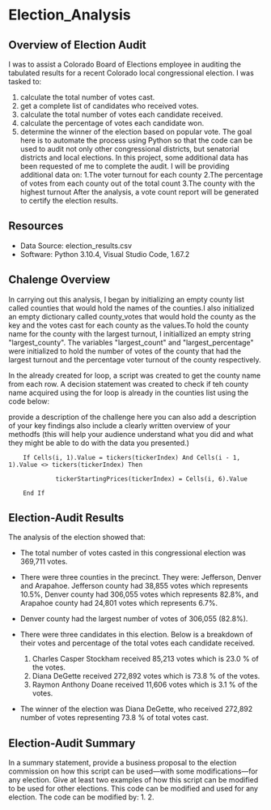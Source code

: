 # Election_Analysis
## Overview of Election Audit 
I was to assist a Colorado Board of Elections employee in auditing the tabulated results for a recent Colorado local congressional election. I was tasked to: 
1. calculate the total number of votes cast. 
2. get a complete list of candidates who received votes.
3. calculate the total number of votes each candidate received.
4. calculate the percentage of votes each candidate won.
5. determine the winner of the election based on popular vote.
The goal here is to automate the process using Python so that the code can be used to audit not only other congressional districts, but senatorial districts and local elections. In this project, some additional data has been requested of me to complete the audit. I will be providing additional data on:
1.The voter turnout for each county
2.The percentage of votes from each county out of the total count
3.The county with the highest turnout
After the analysis, a vote count report will be generated to certify the election results.

## Resources 
- Data Source: election_results.csv
- Software: Python 3.10.4, Visual Studio Code, 1.67.2

## Chalenge Overview

In carrying out this analysis, I began by initializing an empty county list called counties that would hold the names of the counties.I also initialized an empty dictionary called county_votes that would hold the county as the key and the votes cast for each county as the values.To hold the county name for the county with the largest turnout, I initiallized an empty string "largest_county". The variables "largest_count" and "largest_percentage" were initialized to hold the number of votes of the county that had the largest turnout and the percentage voter turnout of the county respectively.

In the already created for loop, a script was created to get the county name from each row. A decision statement was created to check if teh county name acquired using the for loop is already in the counties list using the code below:

provide a description of the challenge here you can also add a description of your key findings 
also include a clearly written overview of your methodfs (this will help your audience understand what you did and what they might be able to do with the data you presented.)

``` VBA
    If Cells(i, 1).Value = tickers(tickerIndex) And Cells(i - 1, 1).Value <> tickers(tickerIndex) Then
            
             tickerStartingPrices(tickerIndex) = Cells(i, 6).Value
                
    End If
```

## Election-Audit Results 
The analysis of the election showed that: 

- The total number of votes casted in this congressional election was 369,711 votes.

- There were three counties in the precinct. They were: Jefferson, Denver and Arapahoe. Jefferson county had 38,855 votes which represents 10.5%,
Denver county had 306,055 votes which represents 82.8%, and Arapahoe county had 24,801 votes which represents 6.7%.

- Denver county had the largest number of votes of 306,055 (82.8%).

- There were three candidates in this election. Below is a breakdown of their votes and percentage of the total votes each candidate received.
  1. Charles Casper Stockham received 85,213 votes which is 23.0 %  of the votes.
  2. Diana DeGette received  272,892 votes which is 73.8 % of the votes.
  3. Raymon Anthony Doane received 11,606 votes which is 3.1 % of the votes.

- The winner of the election was Diana DeGette, who received 272,892 number of votes representing 73.8 % of total votes cast.


## Election-Audit Summary 
In a summary statement, provide a business proposal to the election commission on how this script can be used—with some modifications—for any election. Give at least two examples of how this script can be modified to be used for other elections.
This code can be modified and used for any election.
The code can be modified by:
1.
2. 














